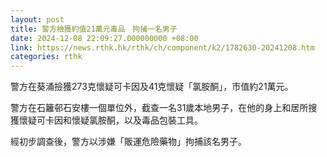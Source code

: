 ```yaml
---
layout: post
title: 警方檢獲約值21萬元毒品　拘捕一名男子
date: 2024-12-08 22:09:27.000000000 +08:00
link: https://news.rthk.hk/rthk/ch/component/k2/1782630-20241208.htm
categories: rthk
---
```


警方在葵涌撿獲273克懷疑可卡因及41克懷疑「氯胺酮」，市值約21萬元。

警方在石籬邨石安樓一個單位外，截查一名31歲本地男子，在他的身上和居所搜獲懷疑可卡因和懷疑氯胺酮，以及毒品包裝工具。

經初步調查後，警方以涉嫌「販運危險藥物」拘捕該名男子。
